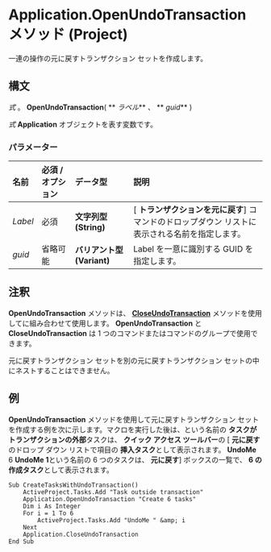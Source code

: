 
# Application.OpenUndoTransaction メソッド (Project)

一連の操作の元に戻すトランザクション セットを作成します。


## 構文

 _式_ 。 **OpenUndoTransaction**( ** _ラベル_** 、 ** _guid_** )

 _式_ **Application** オブジェクトを表す変数です。


### パラメーター



|**名前**|**必須 / オプション**|**データ型**|**説明**|
|:-----|:-----|:-----|:-----|
| _Label_|必須|**文字列型 (String)**|[ **トランザクションを元に戻す**] コマンドのドロップダウン リストに表示される名前を指定します。|
| _guid_|省略可能|**バリアント型 (Variant)**|Label を一意に識別する GUID を指定します。|

## 注釈

 **OpenUndoTransaction** メソッドは、 **[CloseUndoTransaction](704bde43-803d-fd63-68a6-7b4058e5d3b1.md)** メソッドを使用してに組み合わせて使用します。 **OpenUndoTransaction** と **CloseUndoTransaction** は 1 つのコマンドまたはコマンドのグループで使用できます。

元に戻すトランザクション セットを別の元に戻すトランザクション セットの中にネストすることはできません。


## 例

 **OpenUndoTransaction** メソッドを使用して元に戻すトランザクション セットを作成する例を次に示します。マクロを実行した後は、という名前の **タスクがトランザクションの外部**タスクは、 **クイック アクセス ツールバー**の [ **元に戻す**のドロップ ダウン リストで項目の **挿入タスク**として表示されます。 **UndoMe** 6 **UndoMe 1**という名前の 6 つのタスクは、 **元に戻す**] ボックスの一覧で、  **6 の作成タスク**として表示されます。


```
Sub CreateTasksWithUndoTransaction() 
    ActiveProject.Tasks.Add "Task outside transaction" 
    Application.OpenUndoTransaction "Create 6 tasks" 
    Dim i As Integer 
    For i = 1 To 6 
        ActiveProject.Tasks.Add "UndoMe " &amp; i 
    Next 
    Application.CloseUndoTransaction  
End Sub 

```

